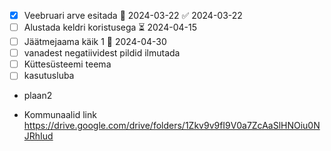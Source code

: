 
- [x] Veebruari arve esitada 📅 2024-03-22 ✅ 2024-03-22
- [ ] Alustada keldri koristusega ⏳ 2024-04-15
- [ ] Jäätmejaama käik 1 📅 2024-04-30
- [ ] vanadest negatiividest pildid ilmutada
- [ ] Küttesüsteemi teema
- [ ] kasutusluba
- plaan2

- Kommunaalid link https://drive.google.com/drive/folders/1Zkv9v9fI9V0a7ZcAaSlHNOiu0NJRhIud